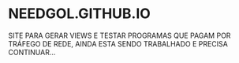 <H1>NEEDGOL.GITHUB.IO</H1>
<P>SITE PARA GERAR VIEWS E TESTAR PROGRAMAS QUE PAGAM POR TRÁFEGO DE REDE, AINDA ESTA SENDO TRABALHADO E PRECISA CONTINUAR...</P>
